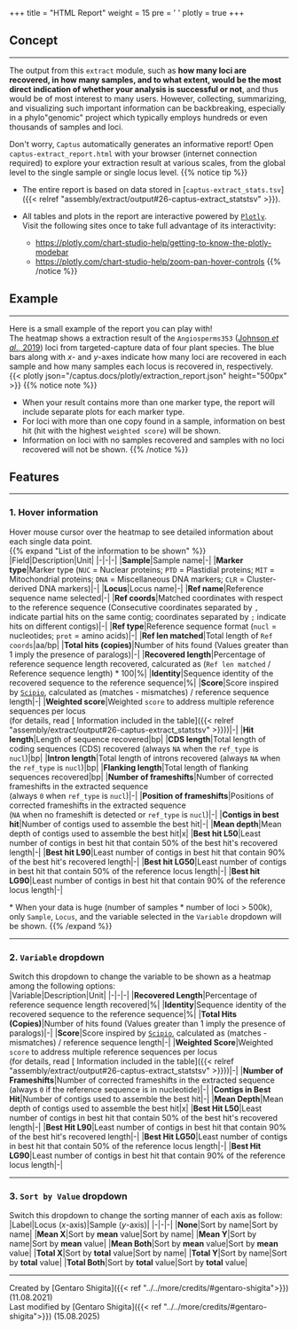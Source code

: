 +++
title = "HTML Report"
weight = 15
pre = '<i class="fas fa-chart-bar"></i> '
plotly = true
+++

## Concept

---
The output from this `extract` module, such as **how many loci are recovered, in how many samples, and to what extent, would be the most direct indication of whether your analysis is successful or not**, and thus would be of most interest to many users.
However, collecting, summarizing, and visualizing such important information can be backbreaking, especially in a phylo"genomic" project which typically employs hundreds or even thousands of samples and loci.  

Don't worry, `Captus` automatically generates an informative report!
Open `captus-extract_report.html` with your browser (internet connection required) to explore your extraction result at various scales, from the global level to the single sample or single locus level.
{{% notice tip %}}

- The entire report is based on data stored in [`captus-extract_stats.tsv`]({{< relref "assembly/extract/output#26-captus-extract_statstsv" >}}).
- All tables and plots in the report are interactive powered by [`Plotly`](https://plotly.com/python).  
Visit the following sites once to take full advantage of its interactivity:

  - <https://plotly.com/chart-studio-help/getting-to-know-the-plotly-modebar>
  - <https://plotly.com/chart-studio-help/zoom-pan-hover-controls>
{{% /notice %}}

## Example

---
Here is a small example of the report you can play with!  
The heatmap shows a extraction result of the `Angiosperms353` ([Johnson *et al*., 2019](https://doi.org/10.1093/sysbio/syy086)) loci from targeted-capture data of four plant species.
The blue bars along with *x*- and *y*-axes indicate how many loci are recovered in each sample and how many samples each locus is recovered in, respectively.  
{{< plotly json="/captus.docs/plotly/extraction_report.json" height="500px" >}}
{{% notice note %}}

- When your result contains more than one marker type, the report will include separate plots for each marker type.
- For loci with more than one copy found in a sample, information on best hit (hit with the highest `weighted score`) will be shown.
- Information on loci with no samples recovered and samples with no loci recovered will not be shown.
{{% /notice %}}

## Features

---

### 1. Hover information

Hover mouse cursor over the heatmap to see detailed information about each single data point.  
{{% expand "List of the information to be shown" %}}
|Field|Description|Unit|
|-|-|-|
|**Sample**|Sample name|-|
|**Marker type**|Marker type (`NUC` = Nuclear proteins; `PTD` = Plastidial proteins; `MIT` = Mitochondrial proteins; `DNA` = Miscellaneous DNA markers; `CLR` = Cluster-derived DNA markers)|-|
|**Locus**|Locus name|-|
|**Ref name**|Reference sequence name selected|-|
|**Ref coords**|Matched coordinates with respect to the reference sequence (Consecutive coordinates separated by `,` indicate partial hits on the same contig; coordinates separated by `;` indicate hits on different contigs)|-|
|**Ref type**|Reference sequence format (`nucl` = nucleotides; `prot` = amino acids)|-|
|**Ref len matched**|Total length of `Ref coords`|aa/bp|
|**Total hits (copies)**|Number of hits found (Values greater than 1 imply the presence of paralogs)|-|
|**Recovered length**|Percentage of reference sequence length recovered, calcurated as (`Ref len matched` / Reference sequence length) * 100|%|
|**Identity**|Sequence identity of the recovered sequence to the reference sequence|%|
|**Score**|Score inspired by [`Scipio`](https://www.webscipio.org/help/webscipio#setting), calculated as (matches - mismatches) / reference sequence length|-|
|**Weighted score**|Weighted `score` to address multiple reference sequences per locus<br>(for details, read [<i class="fab fa-readme"></i> Information included in the table]({{< relref "assembly/extract/output#26-captus-extract_statstsv" >}}))|-|
|**Hit length**|Length of sequence recovered|bp|
|**CDS length**|Total length of coding sequences (CDS) recovered (always `NA` when the `ref_type` is `nucl`)|bp|
|**Intron length**|Total length of introns recovered (always `NA` when the `ref_type` is `nucl`)|bp|
|**Flanking length**|Total length of flanking sequences recovered|bp|
|**Number of frameshifts**|Number of corrected frameshifts in the extracted sequence<br>(always `0` when `ref_type` is `nucl`)|-|
|**Position of frameshifts**|Positions of corrected frameshifts in the extracted sequence<br>(`NA` when no frameshift is detected or `ref_type` is `nucl`)|-|
|**Contigs in best hit**|Number of contigs used to assemble the best hit|-|
|**Mean depth**|Mean depth of contigs used to assemble the best hit|x|
|**Best hit L50**|Least number of contigs in best hit that contain 50% of the best hit's recovered length|-|
|**Best hit L90**|Least number of contigs in best hit that contain 90% of the best hit's recovered length|-|
|**Best hit LG50**|Least number of contigs in best hit that contain 50% of the reference locus length|-|
|**Best hit LG90**|Least number of contigs in best hit that contain 90% of the reference locus length|-|

\* When your data is huge (number of samples * number of loci > 500k), only `Sample`, `Locus`, and the variable selected in the `Variable` dropdown will be shown.
{{% /expand %}}

---

### 2. `Variable` dropdown

Switch this dropdown to change the variable to be shown as a heatmap among the following options:  
|Variable|Description|Unit|
|-|-|-|
|**Recovered Length**|Percentage of reference sequence length recovered|%|
|**Identity**|Sequence identity of the recovered sequence to the reference sequence|%|
|**Total Hits (Copies)**|Number of hits found (Values greater than 1 imply the presence of paralogs)|-|
|**Score**|Score inspired by [`Scipio`](https://www.webscipio.org/help/webscipio#setting), calculated as (matches - mismatches) / reference sequence length|-|
|**Weighted Score**|Weighted `score` to address multiple reference sequences per locus<br>(for details, read [<i class="fab fa-readme"></i> Information included in the table]({{< relref "assembly/extract/output#26-captus-extract_statstsv" >}}))|-|
|**Number of Frameshifts**|Number of corrected frameshifts in the extracted sequence<br>(always `0` if the reference sequence is in nucleotide)|-|
|**Contigs in Best Hit**|Number of contigs used to assemble the best hit|-|
|**Mean Depth**|Mean depth of contigs used to assemble the best hit|x|
|**Best Hit L50**|Least number of contigs in best hit that contain 50% of the best hit's recovered length|-|
|**Best Hit L90**|Least number of contigs in best hit that contain 90% of the best hit's recovered length|-|
|**Best Hit LG50**|Least number of contigs in best hit that contain 50% of the reference locus length|-|
|**Best Hit LG90**|Least number of contigs in best hit that contain 90% of the reference locus length|-|

---

### 3. `Sort by Value` dropdown

Switch this dropdown to change the sorting manner of each axis as follow:
|Label|Locus (*x*-axis)|Sample (*y*-axis)|
|-|-|-|
|**None**|Sort by name|Sort by name|
|**Mean X**|Sort by **mean** value|Sort by name|
|**Mean Y**|Sort by name|Sort by **mean** value|
|**Mean Both**|Sort by **mean** value|Sort by **mean** value|
|**Total X**|Sort by **total** value|Sort by name|
|**Total Y**|Sort by name|Sort by **total** value|
|**Total Both**|Sort by **total** value|Sort by **total** value|

---
Created by [Gentaro Shigita]({{< ref "../../more/credits/#gentaro-shigita">}}) (11.08.2021)  
Last modified by [Gentaro Shigita]({{< ref "../../more/credits/#gentaro-shigita">}}) (15.08.2025)
